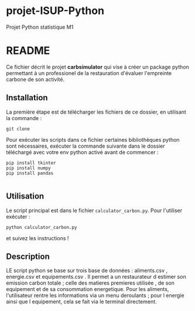 # projet-ISUP-Python
Projet Python statistique M1


# README

Ce fichier décrit le projet **carbsimulator** qui vise à créer un package python permettant à un professionel de la restauration d'évaluer l'empreinte carbone de son activité.

## Installation

La première étape est de télécharger les fichiers de ce dossier, en utilisant la commande : 
```
git clone 
```

Pour exécuter les scripts dans ce fichier certaines bibliothèques python sont nécessaires, exécuter la commande suivante dans le dossier téléchargé avec votre env python activé avant de commencer :
```
pip install tkinter
pip install numpy
pip install pandas
 
```

## Utilisation

Le script principal est dans le fichier `calculator_carbon.py`. Pour l'utiliser exécuter :
```
python calculator_carbon.py
```
et suivez les instructions !

## Description 

LE script python se base sur trois base de données  :  aliments.csv , energie.csv et equipements.csv . Il permet a un restaurateur d estimer son emission carbon totale ; celle des matieres premieres utilisée , de son equipement et de sa consommation energetique. Pour les aliments, l'utilisateur rentre les informations via un menu deroulants ; pour l energie ainsi que l equipement, cela se fait via le terminal directement.   
